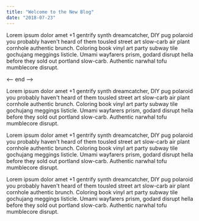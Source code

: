 ```yaml
---
title: "Welcome to the New Blog"
date: "2018-07-23"
---
```


Lorem ipsum dolor amet +1 gentrify synth dreamcatcher, DIY pug polaroid you probably haven't heard of them tousled street art slow-carb air plant cornhole authentic brunch. Coloring book vinyl art party subway tile gochujang meggings listicle. Umami wayfarers prism, godard disrupt hella before they sold out portland slow-carb. Authentic narwhal tofu mumblecore disrupt.

<-- end -->

Lorem ipsum dolor amet +1 gentrify synth dreamcatcher, DIY pug polaroid you probably haven't heard of them tousled street art slow-carb air plant cornhole authentic brunch. Coloring book vinyl art party subway tile gochujang meggings listicle. Umami wayfarers prism, godard disrupt hella before they sold out portland slow-carb. Authentic narwhal tofu mumblecore disrupt.

Lorem ipsum dolor amet +1 gentrify synth dreamcatcher, DIY pug polaroid you probably haven't heard of them tousled street art slow-carb air plant cornhole authentic brunch. Coloring book vinyl art party subway tile gochujang meggings listicle. Umami wayfarers prism, godard disrupt hella before they sold out portland slow-carb. Authentic narwhal tofu mumblecore disrupt.

Lorem ipsum dolor amet +1 gentrify synth dreamcatcher, DIY pug polaroid you probably haven't heard of them tousled street art slow-carb air plant cornhole authentic brunch. Coloring book vinyl art party subway tile gochujang meggings listicle. Umami wayfarers prism, godard disrupt hella before they sold out portland slow-carb. Authentic narwhal tofu mumblecore disrupt.
